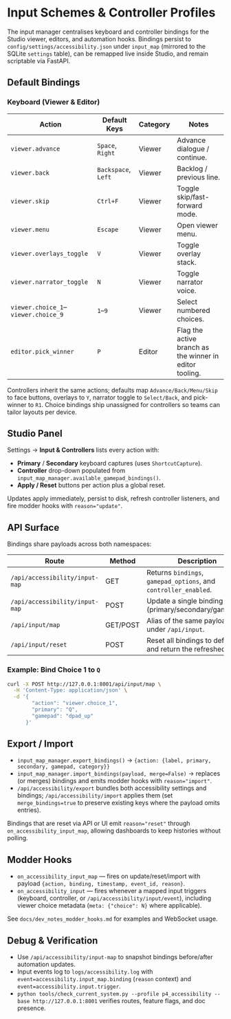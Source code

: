 # Input Schemes & Controller Profiles

The input manager centralises keyboard and controller bindings for the Studio viewer, editors, and automation hooks. Bindings persist to `config/settings/accessibility.json` under `input_map` (mirrored to the SQLite `settings` table), can be remapped live inside Studio, and remain scriptable via FastAPI.

## Default Bindings

### Keyboard (Viewer & Editor)

| Action | Default Keys | Category | Notes |
| --- | --- | --- | --- |
| `viewer.advance` | `Space`, `Right` | Viewer | Advance dialogue / continue. |
| `viewer.back` | `Backspace`, `Left` | Viewer | Backlog / previous line. |
| `viewer.skip` | `Ctrl+F` | Viewer | Toggle skip/fast-forward mode. |
| `viewer.menu` | `Escape` | Viewer | Open viewer menu. |
| `viewer.overlays_toggle` | `V` | Viewer | Toggle overlay stack. |
| `viewer.narrator_toggle` | `N` | Viewer | Toggle narrator voice. |
| `viewer.choice_1`–`viewer.choice_9` | `1`–`9` | Viewer | Select numbered choices. |
| `editor.pick_winner` | `P` | Editor | Flag the active branch as the winner in editor tooling. |

Controllers inherit the same actions; defaults map `Advance/Back/Menu/Skip` to face buttons, overlays to `Y`, narrator toggle to `Select/Back`, and pick-winner to `R1`. Choice bindings ship unassigned for controllers so teams can tailor layouts per device.

## Studio Panel

Settings → **Input & Controllers** lists every action with:

- **Primary** / **Secondary** keyboard captures (uses `ShortcutCapture`).
- **Controller** drop-down populated from `input_map_manager.available_gamepad_bindings()`.
- **Apply / Reset** buttons per action plus a global reset.

Updates apply immediately, persist to disk, refresh controller listeners, and fire modder hooks with `reason="update"`.

## API Surface

Bindings share payloads across both namespaces:

| Route | Method | Description |
| --- | --- | --- |
| `/api/accessibility/input-map` | GET | Returns `bindings`, `gamepad_options`, and `controller_enabled`. |
| `/api/accessibility/input-map` | POST | Update a single binding (primary/secondary/gamepad). |
| `/api/input/map` | GET/POST | Alias of the same payloads under `/api/input`. |
| `/api/input/reset` | POST | Reset all bindings to defaults and return the refreshed map. |

### Example: Bind Choice 1 to `Q`

```bash
curl -X POST http://127.0.0.1:8001/api/input/map \
  -H 'Content-Type: application/json' \
  -d '{
        "action": "viewer.choice_1",
        "primary": "Q",
        "gamepad": "dpad_up"
      }'
```

## Export / Import

- `input_map_manager.export_bindings()` → `{action: {label, primary, secondary, gamepad, category}}`
- `input_map_manager.import_bindings(payload, merge=False)` → replaces (or merges) bindings and emits modder hooks with `reason="import"`.
- `/api/accessibility/export` bundles both accessibility settings and bindings; `/api/accessibility/import` applies them (set `merge_bindings=true` to preserve existing keys where the payload omits entries).

Bindings that are reset via API or UI emit `reason="reset"` through `on_accessibility_input_map`, allowing dashboards to keep histories without polling.

## Modder Hooks

- `on_accessibility_input_map` — fires on update/reset/import with payload `{action, binding, timestamp, event_id, reason}`.
- `on_accessibility_input` — fires whenever a mapped input triggers (keyboard, controller, or `/api/accessibility/input/event`), including viewer choice metadata (`meta: {"choice": N}` where applicable).

See `docs/dev_notes_modder_hooks.md` for examples and WebSocket usage.

## Debug & Verification

- Use `/api/accessibility/input-map` to snapshot bindings before/after automation updates.
- Input events log to `logs/accessibility.log` with `event=accessibility.input_map.binding` (`reason` context) and `event=accessibility.input.trigger`.
- `python tools/check_current_system.py --profile p4_accessibility --base http://127.0.0.1:8001` verifies routes, feature flags, and doc presence.
